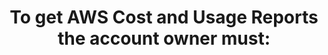 ---
layout: answer
title: "To get AWS Cost and Usage Reports the account owner must:"
blurb: "<p>To use AWS Cost and Usage Reports, you must first turn it on in the Billing Console, and then create and configure an S3 bucket to store the reports.</p"
quid: 174
---